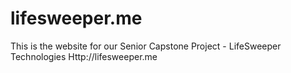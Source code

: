 lifesweeper.me
==============

This is the website for our Senior Capstone Project - LifeSweeper Technologies
Http://lifesweeper.me
